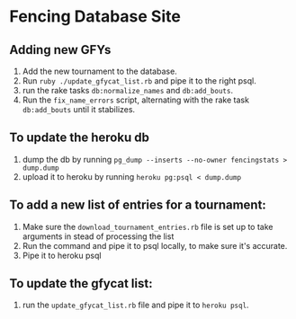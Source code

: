 # Fencing Database Site

## Adding new GFYs

1. Add the new tournament to the database.
2. Run `ruby ./update_gfycat_list.rb` and pipe it to the right psql.
3. run the rake tasks `db:normalize_names` and `db:add_bouts`.
4. Run the `fix_name_errors` script, alternating with the rake task `db:add_bouts` until it stabilizes.

## To update the heroku db

1. dump the db by running `pg_dump --inserts --no-owner fencingstats > dump.dump`
2. upload it to heroku by running `heroku pg:psql < dump.dump`

## To add a new list of entries for a tournament:
1. Make sure the `download_tournament_entries.rb` file is set up to take arguments in stead of processing the list
2. Run the command and pipe it to psql locally, to make sure it's accurate.
3. Pipe it to heroku psql

## To update the gfycat list:
1. run the `update_gfycat_list.rb` file and pipe it to `heroku psql`.
